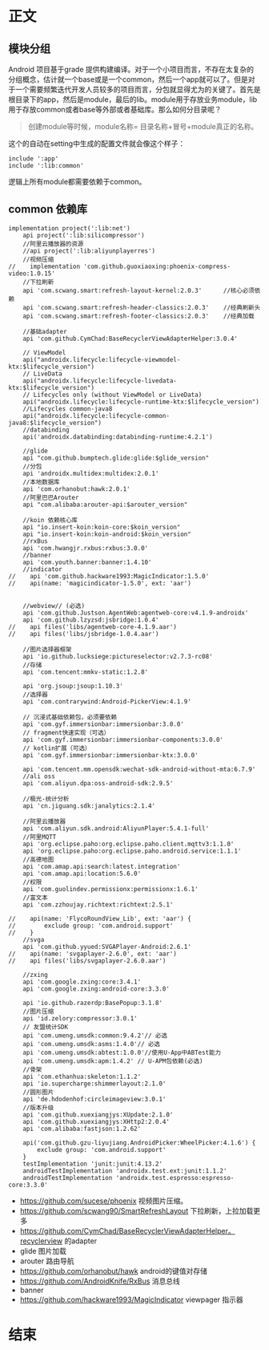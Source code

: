# 正文

## 模块分组

Android 项目基于grade 提供构建编译。对于一个小项目而言，不存在太复杂的分组概念，估计就一个base或是一个common，然后一个app就可以了。但是对于一个需要频繁迭代开发人员较多的项目而言，分包就显得尤为的关键了。首先是根目录下的app，然后是module，最后的lib。module用于存放业务module，lib用于存放common或者base等外部或者基础库。那么如何分目录呢？

> 创建module等时候，module名称= 目录名称+冒号+module真正的名称。

这个的自动在setting中生成的配置文件就会像这个样子：

```
include ':app'
include ':lib:common'
```

逻辑上所有module都需要依赖于common。

## common 依赖库

```
implementation project(':lib:net')
    api project(':lib:silicompressor')
    //阿里云播放器的资源
    //api project(':lib:aliyunplayerres')
    //视频压缩
//    implementation 'com.github.guoxiaoxing:phoenix-compress-video:1.0.15'
    //下拉刷新
    api 'com.scwang.smart:refresh-layout-kernel:2.0.3'      //核心必须依赖
    api 'com.scwang.smart:refresh-header-classics:2.0.3'    //经典刷新头
    api 'com.scwang.smart:refresh-footer-classics:2.0.3'    //经典加载

    //基础adapter
    api 'com.github.CymChad:BaseRecyclerViewAdapterHelper:3.0.4'

    // ViewModel
    api("androidx.lifecycle:lifecycle-viewmodel-ktx:$lifecycle_version")
    // LiveData
    api("androidx.lifecycle:lifecycle-livedata-ktx:$lifecycle_version")
    // Lifecycles only (without ViewModel or LiveData)
    api("androidx.lifecycle:lifecycle-runtime-ktx:$lifecycle_version")
    //Lifecycles common-java8
    api("androidx.lifecycle:lifecycle-common-java8:$lifecycle_version")
    //databinding
    api('androidx.databinding:databinding-runtime:4.2.1')

    //glide
    api "com.github.bumptech.glide:glide:$glide_version"
    //分包
    api 'androidx.multidex:multidex:2.0.1'
    //本地数据库
    api 'com.orhanobut:hawk:2.0.1'
    //阿里巴巴Arouter
    api "com.alibaba:arouter-api:$arouter_version"

    //koin 依赖核心库
    api "io.insert-koin:koin-core:$koin_version"
    api "io.insert-koin:koin-android:$koin_version"
    //rxBus
    api 'com.hwangjr.rxbus:rxbus:3.0.0'
    //banner
    api 'com.youth.banner:banner:1.4.10'
    //indicator
//    api 'com.github.hackware1993:MagicIndicator:1.5.0'
//    api(name: 'magicindicator-1.5.0', ext: 'aar')


    //webview// (必选)
    api 'com.github.Justson.AgentWeb:agentweb-core:v4.1.9-androidx'
    api 'com.github.lzyzsd:jsbridge:1.0.4'
//    api files('libs/agentweb-core-4.1.9.aar')
//    api files('libs/jsbridge-1.0.4.aar')

    //图片选择器框架
    api 'io.github.lucksiege:pictureselector:v2.7.3-rc08'
    //存储
    api 'com.tencent:mmkv-static:1.2.8'

    api 'org.jsoup:jsoup:1.10.3'
    //选择器
    api 'com.contrarywind:Android-PickerView:4.1.9'

    // 沉浸式基础依赖包，必须要依赖
    api 'com.gyf.immersionbar:immersionbar:3.0.0'
    // fragment快速实现（可选）
    api 'com.gyf.immersionbar:immersionbar-components:3.0.0'
    // kotlin扩展（可选）
    api 'com.gyf.immersionbar:immersionbar-ktx:3.0.0'

    api 'com.tencent.mm.opensdk:wechat-sdk-android-without-mta:6.7.9'
    //ali oss
    api 'com.aliyun.dpa:oss-android-sdk:2.9.5'

    //极光-统计分析
    api 'cn.jiguang.sdk:janalytics:2.1.4'

    //阿里云播放器
    api 'com.aliyun.sdk.android:AliyunPlayer:5.4.1-full'
    //阿里MQTT
    api 'org.eclipse.paho:org.eclipse.paho.client.mqttv3:1.1.0'
    api 'org.eclipse.paho:org.eclipse.paho.android.service:1.1.1'
    //高德地图
    api 'com.amap.api:search:latest.integration'
    api 'com.amap.api:location:5.6.0'
    //权限
    api 'com.guolindev.permissionx:permissionx:1.6.1'
    //富文本
    api 'com.zzhoujay.richtext:richtext:2.5.1'

//    api(name: 'FlycoRoundView_Lib', ext: 'aar') {
//        exclude group: 'com.android.support'
//    }
    //svga
    api 'com.github.yyued:SVGAPlayer-Android:2.6.1'
//    api(name: 'svgaplayer-2.6.0', ext: 'aar')
//    api files('libs/svgaplayer-2.6.0.aar')

    //zxing
    api 'com.google.zxing:core:3.4.1'
    api 'com.google.zxing:android-core:3.3.0'

    api 'io.github.razerdp:BasePopup:3.1.8'
    //图片压缩
    api 'id.zelory:compressor:3.0.1'
    // 友盟统计SDK
    api 'com.umeng.umsdk:common:9.4.2'// 必选
    api 'com.umeng.umsdk:asms:1.4.0'// 必选
    api 'com.umeng.umsdk:abtest:1.0.0'//使用U-App中ABTest能力
    api 'com.umeng.umsdk:apm:1.4.2' // U-APM包依赖(必选)
    //骨架
    api 'com.ethanhua:skeleton:1.1.2'
    api 'io.supercharge:shimmerlayout:2.1.0'
    //圆形图片
    api 'de.hdodenhof:circleimageview:3.0.1'
    //版本升级
    api 'com.github.xuexiangjys:XUpdate:2.1.0'
    api 'com.github.xuexiangjys:XHttp2:2.0.4'
    api 'com.alibaba:fastjson:1.2.62'

    api('com.github.gzu-liyujiang.AndroidPicker:WheelPicker:4.1.6') {
        exclude group: 'com.android.support'
    }
    testImplementation 'junit:junit:4.13.2'
    androidTestImplementation 'androidx.test.ext:junit:1.1.2'
    androidTestImplementation 'androidx.test.espresso:espresso-core:3.3.0'
```

* https://github.com/sucese/phoenix 视频图片压缩。
* https://github.com/scwang90/SmartRefreshLayout 下拉刷新，上拉加载更多
* https://github.com/CymChad/BaseRecyclerViewAdapterHelper。recyclerview 的adapter
* glide 图片加载
* arouter 路由导航
* https://github.com/orhanobut/hawk android的键值对存储 
* https://github.com/AndroidKnife/RxBus 消息总线
* banner
* https://github.com/hackware1993/MagicIndicator viewpager 指示器 



# 结束

